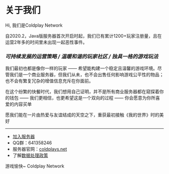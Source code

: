 # 关于我们


Hi, 我们是Coldplay Network

自2020.2，Java版服务器首次开启时起，我们已有累计1200+玩家注册量，且在运营2年多的时间里未出现一起恶性事件。

### *可持续发展的运营策略 / 温暖和谐的玩家社区 / 独具一格的游戏玩法*

我们最初也都是像你一样的玩家 —— 希望能构建一个稳定且温馨的游戏环境。尽管我们是一个商业服务器，但我们从未，也不会出售任何影响游戏公平性的物品；也不会有繁复冗杂的增值信息充斥在你面前。



在这个纷繁的快餐时代，我们想用自己证明，并不是所有商业服务器都在窥探着你的钱包 —— 我们更相信，也更希望这是一个双向的过程 —— 你会愿意为你所喜爱的内容买单

愿我们能在一片由热爱与友谊结成的天空之下，重获最初接触《我的世界》时的美好


----------


 - [加入服务器](https://docs.coldplays.net/#/)
 - QQ群：641358246
 - 服务器官网：[coldplays.net](https://coldplays.net)
 - 了解[数据处理政策](https://docs.coldplays.net/#/csje/privacy)


游戏愉快~
Coldplay Network
